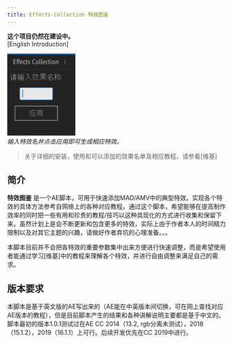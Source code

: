 ```yaml
---
title: Effects-Collection 特效图鉴
---
```


**这个项目仍然在建设中。**    
[English Introduction]

![](/img/click_demo.png)  
_输入特效名并点击应用即可生成相应特效。_

> 关于详细的安装，使用和可以添加的效果名单及相应教程，请参看[维基]

## 简介

**特效图鉴**
是一个AE脚本，可用于快速添加MAD/AMV中的典型特效。实现各个特效的具体方法参考自网络上的各种对应教程。通过这个脚本，希望能够在提高制作效率的同时把一些有用和珍贵的教程/技巧以这种具现化的方式进行收集和保留下来。虽然计划上是会不断更新和包含更多的特效，实际上由于作者本人的时间精力限制以及对其它主题的兴趣，请做好作者弃坑的心理准备。。。

本脚本目前并不会把各特效的重要参数集中出来方便进行快速调整，而是希望使用者能通过学习[维基]中的教程来理解各个特效，并进行自由调整来满足自己的需求。

## 版本要求

本脚本是基于英文版的AE写出来的（AE能在中英版本间切换，可在网上查找对应AE版本的教程），但是目前脚本产生的结果和各种讲解说明主要都是基于中文的。脚本最初的版本1.0.1测试过在AE CC 2014（13.2,
rgb分离未测试），2018（15.1.2），2019（16.1.1）上可行。后续开发优先在CC 2019中进行。

